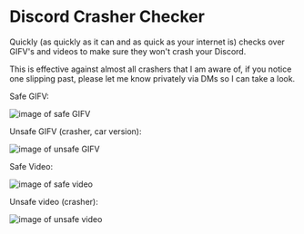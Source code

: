 # Discord Crasher Checker

Quickly (as quickly as it can and as quick as your internet is) checks over GIFV's and videos to make sure they won't crash your Discord.

This is effective against almost all crashers that I am aware of, if you notice one slipping past, please let me know privately via DMs so I can take a look.

Safe GIFV:

![image of safe GIFV](https://i.imgur.com/GVGJH7S.gif)

Unsafe GIFV (crasher, car version):

![image of unsafe GIFV](https://i.imgur.com/4HcJh1S.gif)

Safe Video:

![image of safe video](https://i.imgur.com/9BCWt9f.gif)

Unsafe video (crasher):

![image of unsafe video](https://i.imgur.com/VcpDDns.gif)